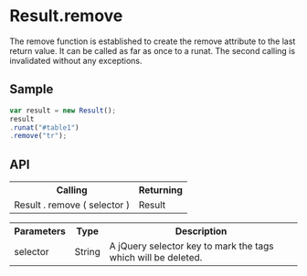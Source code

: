 <H1>Result.remove</H1>

The remove function is established to create the remove attribute to the last return value.
It can be called as far as once to a runat. The second calling is invalidated without any exceptions.

<h2>Sample</h2>

```javascript
var result = new Result();
result
.runat("#table1")
.remove("tr");
```

<h2>API</h2>

<table>
<tr><th>Calling</th><th>Returning</th></tr>
<tr><td>Result . remove ( selector )</td><td>Result</td></tr>
</table>

<table>
<tr><th>Parameters</th><th>Type</th><th>Description</th></tr>
<tr><td>selector</td><td>String</td><td>A jQuery selector key to mark the tags which will be deleted.</td></tr>
</table>

